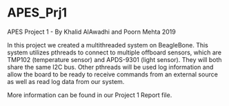 # APES_Prj1
APES Project 1 - By Khalid AlAwadhi and Poorn Mehta 2019

In this project we created a multithreaded system on BeagleBone.
This system utilizes pthreads to connect to multiple offboard sensors, which are TMP102 (temperature sensor) and APDS-9301 (light sensor).
They will both share the same I2C bus. Other pthreads will be used log information and allow the board to be ready to receive commands from an external source as well as read log data from our system. 

More information can be found in our Project 1 Report file.